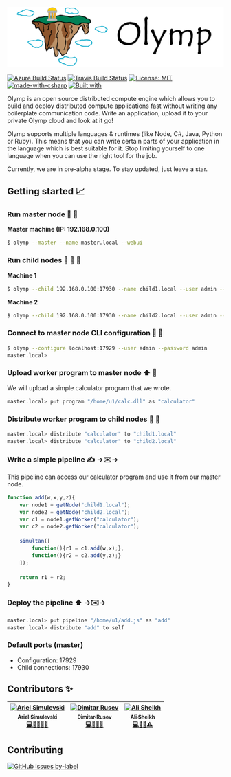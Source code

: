 ![](/assets/logo-wide.png)

<!-- Badges here -->
[![Azure Build Status](https://dev.azure.com/arielsimulevski0813/arielsimulevski/_apis/build/status/Azer0s.Olymp?branchName=dev)](https://dev.azure.com/arielsimulevski0813/arielsimulevski/_build/latest?definitionId=1&branchName=dev)
[![Travis Build Status](https://travis-ci.org/Azer0s/Olymp.svg?branch=dev)](https://travis-ci.org/Azer0s/Olymp)
[![License: MIT](https://img.shields.io/badge/License-MIT-yellow.svg)](https://github.com/Azer0s/Olymp/blob/master/README.md)
[![made-with-csharp](https://img.shields.io/badge/Made%20with-C%23-blue.svg)](https://de.wikipedia.org/wiki/C-Sharp)
[![Built with](https://img.shields.io/badge/Built%20with-%20%F0%9F%96%A4%20-red.svg)](https://img.shields.io/badge/Built%20with-%20%F0%9F%96%A4%20-red.svg)

Olymp is an open source distributed compute engine which allows you to build and deploy distributed compute applications fast without writing any boilerplate communication code. Write an application, upload it to your private Olymp cloud and look at it go!

Olymp supports multiple languages & runtimes (like Node, C#, Java, Python or Ruby). This means that you can write certain parts of your application in the language which is best suitable for it. Stop limiting yourself to one language when you can use the right tool for the job.

Currently, we are in pre-alpha stage. To stay updated, just leave a star.

## Getting started :chart_with_upwards_trend:

### Run master node :runner: :older_man:

**Master machine (IP: 192.168.0.100)**

```bash
$ olymp --master --name master.local --webui
```

### Run child nodes :runner: :baby: :baby:

**Machine 1**

```bash
$ olymp --child 192.168.0.100:17930 --name child1.local --user admin --password admin
```

**Machine 2**

```bash
$ olymp --child 192.168.0.100:17930 --name child2.local --user admin --password admin
```

### Connect to master node CLI configuration :electric_plug: :older_man:

```bash
$ olymp --configure localhost:17929 --user admin --password admin
master.local>
```

### Upload  worker program to master node :arrow_up: :construction_worker:

We will upload a simple calculator program that we wrote.

```bash
master.local> put program "/home/u1/calc.dll" as "calculator"
```

### Distribute worker program to child nodes :ship: :construction_worker:

```bash
master.local> distribute "calculator" to "child1.local"
master.local> distribute "calculator" to "child2.local"
```

### Write a simple pipeline ✍️ →:envelope:→

This pipeline can access our calculator program and use it from our master node.

```js
function add(w,x,y,z){
    var node1 = getNode("child1.local");
    var node2 = getNode("child2.local");
    var c1 = node1.getWorker("calculator");
    var c2 = node2.getWorker("calculator");
    
    simultan([
        function(){r1 = c1.add(w,x);},
        function(){r2 = c2.add(y,z);}
    ]);
    
    return r1 + r2;
}
```

### Deploy the pipeline :arrow_up: →:envelope:→
```bash
master.local> put pipeline "/home/u1/add.js" as "add"
master.local> distribute "add" to self
```

### Default ports (master)

* Configuration: 17929
* Child connections: 17930

## Contributors ✨

<!-- prettier-ignore -->
| [<img src="https://avatars1.githubusercontent.com/u/16290284?s=460&v=4" width="100px;" alt="Ariel Simulevski"/><br /><sub><b>Ariel Simulevski</b></sub>](https://github.com/Azer0s)<br />[💻](https://github.com/Azer0s/Olymp/commits?author=Azer0s "Code")[🤔](https://github.com/Azer0s/Olymp/issues/created_by/Azer0s "Issues & Ideas")[🚧](#admin "Owner")[💬](#qa-Azer0s "Q&A")[👀](https://github.com/Azer0s/Olymp/pulls?utf8=%E2%9C%93&q=is%3Apr+reviewed-by%3AAzer0s+ "Reviews") | [<img src="https://avatars2.githubusercontent.com/u/26521741?s=460&v=4" width="100px;" alt="Dimitar Rusev"/><br /><sub><b>Dimitar Rusev</b></sub>](https://github.com/Mitiko)<br />[💻](https://github.com/Azer0s/Olymp/commits?author=Mitiko "Code")[🤔](https://github.com/Azer0s/Olymp/issues/created_by/Mitiko "Issues & Ideas")[💬](#qa-Mitiko "Q&A")[🔧](https://github.com/Mitiko/OlympTools "Tools")| [<img src="https://avatars1.githubusercontent.com/u/16230651?s=460&v=4" width="100px;" alt="Ali Sheikh"/><br /><sub><b>Ali Sheikh</b></sub>](https://github.com/alaeschaik)<br />[💻](https://github.com/Azer0s/Olymp/commits?author=alaeschaik "Code")[🎨](#design-alaeschaik "Design")[💬](#qa-alaeschaik "Q&A")[⚠️](#tests-alaeschaik "Testing") |
| :---: | :---: | :---: |

## Contributing

[![GitHub issues by-label](https://img.shields.io/github/issues/Azer0s/Olymp/good%20first%20issue.svg)](https://img.shields.io/github/issues/Azer0s/Olymp/good%20first%20issue.svg)

<!--🔜🔛🔝-->
